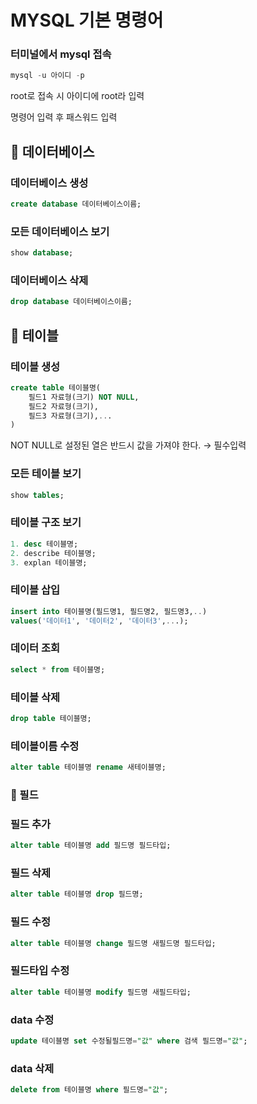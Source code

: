 # MYSQL 기본 명령어

### 터미널에서 mysql 접속

```sql
mysql -u 아이디 -p
```

root로 접속 시 아이디에 root라 입력

명령어 입력 후 패스워드 입력

## 🔸 데이터베이스

### 데이터베이스 생성

```sql
create database 데이터베이스이름;
```

### 모든 데이터베이스 보기

```sql
show database;
```

### 데이터베이스 삭제

```sql
drop database 데이터베이스이름;
```

## 🔸 테이블

### 테이블 생성

```sql
create table 테이블명(
	필드1 자료형(크기) NOT NULL,
	필드2 자료형(크기),
	필드3 자료형(크기),...
)
```

NOT NULL로 설정된 열은 반드시 값을 가져야 한다. → 필수입력

### 모든 테이블 보기

```sql
show tables;
```

### 테이블 구조 보기

```sql
1. desc 테이블명;
2. describe 테이블명;
3. explan 테이블명;
```

### 테이블 삽입

```sql
insert into 테이블명(필드명1, 필드명2, 필드명3,..)
values('데이터1', '데이터2', '데이터3',...);
```

### 데이터 조회

```sql
select * from 테이블명;
```

### 테이블 삭제

```sql
drop table 테이블명;
```

### 테이블이름 수정

```sql
alter table 테이블명 rename 새테이블명;
```

### 🔸 필드

### 필드 추가

```sql
alter table 테이블명 add 필드명 필드타입;
```

### 필드 삭제

```sql
alter table 테이블명 drop 필드명;
```

### 필드 수정

```sql
alter table 테이블명 change 필드명 새필드명 필드타입;
```

### 필드타입 수정

```sql
alter table 테이블명 modify 필드명 새필드타입;
```

### data 수정

```sql
update 테이블명 set 수정될필드명="값" where 검색 필드명="값";
```

### data 삭제

```sql
delete from 테이블명 where 필드명="값";
```